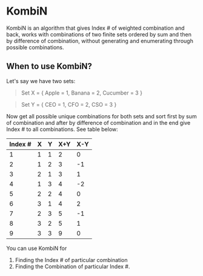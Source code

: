# KombiN
KombiN is an algorithm that gives Index # of weighted combination and back, works with combinations of two finite sets ordered by sum and then by difference of combination, without generating and enumerating through possible combinations.
## When to use KombiN?
Let's say we have two sets:
> Set X = { Apple = 1, Banana = 2, Cucumber = 3 }

> Set Y = { CEO = 1, CFO = 2, CSO = 3 }

Now get all possible unique combinations for both sets and sort first by sum of combination and after by difference of combination and in the end give Index # to all combinations. See table below:

| Index # | X | Y | X+Y | X-Y |
| -- | -- | -- | -- | -- |
|1|1|1|2|0|
|2|1|2|3|-1|
|3|2|1|3|1|
|4|1|3|4|-2|
|5|2|2|4|0|
|6|3|1|4|2|
|7|2|3|5|-1|
|8|3|2|5|1|
|9|3|3|9|0|

You can use KombiN for
1. Finding the Index # of particular combination
2. Finding the Combination of particular Index #.
